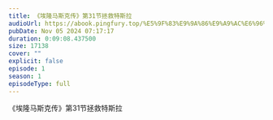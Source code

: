 ```yaml
---
title: 《埃隆马斯克传》第31节拯救特斯拉
audioUrl: https://abook.pingfury.top/%E5%9F%83%E9%9A%86%E9%A9%AC%E6%96%AF%E5%85%8B%E4%BC%A0-32-%E7%AC%AC31%E8%8A%82%E6%8B%AF%E6%95%91%E7%89%B9%E6%96%AF%E6%8B%89-gkze4m8s.mp3
pubDate: Nov 05 2024 07:17:17
duration: 0:09:08.437500
size: 17138
cover: ""
explicit: false
episode: 1
season: 1
episodeType: full
---
```

《埃隆马斯克传》第31节拯救特斯拉